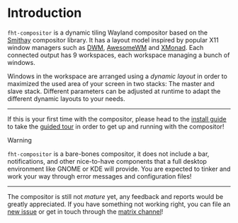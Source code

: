 # Introduction

`fht-compositor` is a dynamic tiling Wayland compositor based on the [Smithay](https://github.com/smithay)
compositor library. It has a layout model inspired by popular X11 window managers such as [DWM](https://dwm.suckless.org),
[AwesomeWM](https://awesomewm.org) and [XMonad](https://xmonad.org). Each connected output has 9 workspaces, each
workspace managing a bunch of windows.

Windows in the workspace are arranged using a *dynamic layout* in order to maximized the used area of your screen
in two stacks: The master and slave stack. Different parameters can be adjusted at runtime to adapt the different
dynamic layouts to your needs.

---

If this is your first time with the compositor, please head to the [install guide](/getting-started/install) to take
the [guided tour](/getting-started/guided-tour.md) in order to get up and running with the compositor!

> [!WARNING]
>
> `fht-compositor` is a bare-bones compositor, it does not include a bar, notifications, and other nice-to-have
> components that a full desktop environment like GNOME or KDE will provide. You are expected to tinker and work
> your way through error messages and configuration files!
>
> ---
>
> The compositor is still not *mature* yet, any feedback and reports would be greatly appreciated. If you have
> something not working right, you can file an [new issue](https://github.com/nferhat/fht-compositor/issues/new)
> or get in touch through the [matrix channel](https://matrix.to/#/#fht-compositor:matrix.org)!
